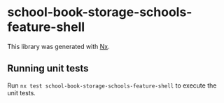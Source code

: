 # school-book-storage-schools-feature-shell

This library was generated with [Nx](https://nx.dev).

## Running unit tests

Run `nx test school-book-storage-schools-feature-shell` to execute the unit tests.
